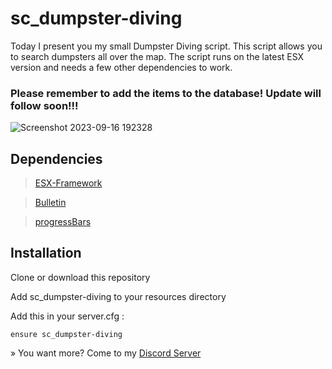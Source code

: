 # sc_dumpster-diving

Today I present you my small Dumpster Diving script. This script allows you to search dumpsters all over the map. The script runs on the latest ESX version and needs a few other dependencies to work.
### Please remember to add the items to the database! Update will follow soon!!!

![Screenshot 2023-09-16 192328](https://github.com/ScubeScripts/sc_dumpster-diving/assets/104854776/f65e8a50-b791-4937-b714-d007ac627871)

## Dependencies 

> [ESX-Framework](https://github.com/esx-framework/esx-legacy)

> [Bulletin](https://forum.cfx.re/t/free-standalone-bulletin-customisable-notifications/4360505)

> [progressBars](https://forum.cfx.re/t/release-progress-bars-1-0-standalone/526287) 

## Installation
Clone or download this repository

Add sc_dumpster-diving to your resources directory

Add this in your server.cfg :
```
ensure sc_dumpster-diving
```
» You want more? Come to my [Discord Server](https://discord.gg/Mqgewse3Yc)
